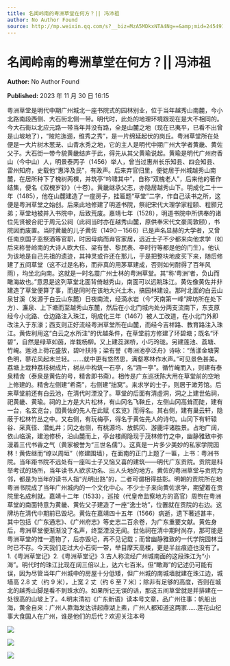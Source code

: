 ```yaml
---
title: 名闻岭南的粤洲草堂在何方？|| 冯沛祖
author: No Author Found
source: http://mp.weixin.qq.com/s?__biz=MzA5MDkxNTA4Ng==&amp;mid=2454914429&amp;idx=1&amp;sn=f9c386f72781eacf4007f6096a58ef50&amp;chksm=87a3cd1cb0d4440a8097252ea5dcb5be2697940dfc7f8da9b232b1c4eeb925c561f4209d0311&poc_token=HJ_Do2ejHyO-wNZGG8Q1S8FdPgy1YBBEob-nUEme
---
```


# 名闻岭南的粤洲草堂在何方？|| 冯沛祖

**Author:** No Author Found

**Published:** 2023 年 11 月 30 日 16:15

粤洲草堂是明代中期广州城北一座书院式的园林别业，位于当年越秀山南麓，今小北路南段西侧、大石街北侧一带。明代时，此处的地理环境跟现在是大不相同的。今大石街以北应元路一带当年并没有路，全是山麓之地（现在已夷平，已看不出曾是山坡地了），“陂陀迤逦，维秀之秀”，是一片绵延起伏的岗丘。粤洲草堂所在处便是一大片树木葱茏、山青水秀之地，它的主人是明代中期广州大学者黄畿、黄佐父子。大石街一带今貌黄畿结庐于此，得先从其父黄瑜说起。黄瑜是明代广州府香山（今中山）人，明景泰丙子（1456）举人，曾当过惠州长乐知县、四会知县、雷州知府，史载他“惠泽及民”，有政声。后来弃官归里，便徙居于州城越秀山南麓，在居所种下了槐树两棵，并筑亭“吟啸其中”，自称“双槐老人”，后来他的著作结集，便名《双槐岁钞》（十卷）。黄畿继承父志，亦隐居越秀山下。明成化二十一年（1485），他在山麓建造了一座房子，挂匾题“草堂”二字，作自己读书之所，这便是粤洲草堂之始创。后来此地修建了明道书院，祭祀宋代大理学家程颐、程颢兄弟；草堂地被并入书院中，后致荒废。嘉靖七年（1528），明道书院中所供奉的诸位先贤被合祀于周元公祠（此祠当时亦在越秀山麓，原供奉宋代文豪周敦颐），书院因而废置。当时黄畿的儿子黄佐（1490－1566）已是声名显赫的大学者，又曾任南京国子监祭酒等官职，时因母病而弃官家居，远近士子不少都来向他求学（如后来称誉岭南的大诗人欧大任、梁有誉、黎民表、李时行等都是他的门生）。他认为该地是自己先祖的遗迹，其神灵或许还在那儿，于是把整块地皮买下来，随后修建了五间草堂（这不过是名称，而非真的用茅草建成，否则如何耐得了百年风雨），均坐北向南。这就是一时名震广州士林的粤洲草堂。其“称‘粤洲’者，负山而瞰海故也。”意思是这列草堂北面背倚越秀山，南面可以远眺珠江。黄佐像黄佐并非建造了草堂便算了事，而是同时在该地大兴土木，搞园林建设。那时北面的白云山泉甘溪（发源于白云山东麓）日夜南流，经滴水岩（今“天南第一峰”牌坊所在处下方）、濂泉、上下塘而至越秀山东麓，然后在小北门城内处分两支流南下，东支原经今小北路、仓边路注入珠江，明成化三年（1467）被人工改道，在小北门外即改注入于东濠；西支则正好流经粤洲草堂所在山麓，而经今吉祥路、教育路注入珠江。黄佐利用这“白云之水所注”的优越条件，在草堂前方修建了环碧塘；既名“环碧”，自然是绿草如茵，岸栽杨柳。又上建蕊渊桥，小巧玲珑。另建莲池、荔塘、竹崦。莲池上荷花盛放，碧叶扶持；梁有誉《粤洲池亭泛舟》诗咏：“荡漾金塘霁色明，蓼花风起木兰轻。……就中更有悠然思，满壑寒林作水声。”可见景色甚美。荔塘上栽种荔枝树成片，树丛中构筑一石亭，名“涵一亭”。循竹崦而入，则建有泰泉精舍（泰泉是黄佐的号，精舍即书斋）。相传是广东巡抚陈大用在草堂前的空地上修建的。精舍左侧建“希斋”，右侧建“拙窝”。来求学的士子，则居于漱芳馆。后来草堂前还有白云池，在清代时湮没了。草堂的后面有清虚洞，洞之上建世佑祠，祀黄畿、黄瑜。祠的上方是大片松林，有山冈名飞鞅丘，左侧山冈高耸而陡，建有一台，名玄览台，因黄佐的先人在此赋《玄览》而得名。其右侧，建有巢云轩，隐蔽于松林竹丛之中。又右侧，有玩梅亭，得名于黄佐先人的诗句。山冈下有轩辕谷、采真径、潜虬井；冈之右侧，有桃源坞、放鹤冈、游鹿坪诸胜景。占地广阔，依山临溪，建池修桥，沿山麓而上，亭台楼阁隐现于茂林修竹之中，幽静雅致中弥漫着三代书香之气（黄家被誉为“三世名儒”）。这真是一片多少美妙的私家学院园林！黄佐继而“缭以周垣”（修建围墙），在面南的正门上题了一匾，上书：粤洲书院。当年距书院不远处有一座叫士子又恼又喜的建筑——明代广东贡院。贡院是科举考试的场所，当年读书人欲求功名、出人头地的地方。黄佐的粤洲草堂与贡院为邻，都是为当年的读书人指“光明出路”的，二者可谓相得益彰。明朝的贡院所在地粤洲书院成了当年广州城内的一个文化中心。不少士子来向黄佐求学，期望着在贡院里名成利就。嘉靖十二年（1533），巡按（代皇帝监察地方的高官）周煦在粤洲草堂的南面特意为黄畿、黄佐父子建造了一座“逸士坊”，位置就在贡院的右边。这牌坊在清代中期前已毁圮。黄佐在嘉靖四十五年（1566）病逝，遗下著述甚丰，其中包括《广东通志》、《广州府志》等史志二百余卷，为广东重要文献。黄佐身后，粤洲草堂便渐渐没了名声，终至湮没无闻。世佑祠在清中期时尚存，那可能是粤洲草堂的惟一遗物了，后亦毁圮，再不见记载；而曾幽静雅致的一代学院园林当时已不存。今天我们走过大小石街一带，举目摩天高楼，更是半丝痕迹也没有了。1.《粤洲草堂记》2.《粤洲草堂记》3.古人称流经广州城南面的这段珠江为“小海”。明代时的珠江比现在阔三倍以上，达六七百米。但“瞰海”的记述仍可能有误，因为尽管当年广州城中的房屋十分低矮，但广州城的南城墙就建在珠江边，城墙高 2.8 丈（约 9 米），上宽 2 丈（约 6 至 7 米）；除非有足够的高度，否则在城北的越秀山脚是看不到珠水的。如果所记无误的话，那这五间草堂就是并排建在一处很高的山坡上了。4.明末清初《广东新语》读本号文章，品广州往事：帆船出海，黄金自来：广州人靠海发达讲起鼎湖上素，广州人都知道这两家……莲花山纪事大食国人在广州，谁是他们的后代？欢迎关注本号

![](https://mmbiz.qpic.cn/mmbiz_jpg/PJWG74pLsMbotAgTxjo1xQocP5psSrpqtdcS9htfd0O9my60tWmzFk2kUjYiaicccemjJW2icMpIiaKBYWuq80kPtA/640)

![](https://mmbiz.qpic.cn/mmbiz_jpg/PJWG74pLsMbotAgTxjo1xQocP5psSrpqPmKYPCeXJxBU2OjG0PV1o8rfj6llTahlh7yuibzoLe2SnBbJibhNSibQA/640)

![](https://mmbiz.qpic.cn/mmbiz_jpg/PJWG74pLsMbotAgTxjo1xQocP5psSrpqmZ9YlWgeia5fBL8icAvnjVET0dkicJPJbLSnwMVU0oPs4iaAmaJXic6MCXw/640)
